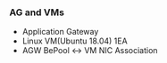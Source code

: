 ### AG and VMs
- Application Gateway
- Linux VM(Ubuntu 18.04) 1EA
- AGW BePool <-> VM NIC Association